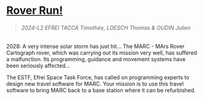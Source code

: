 # [Rover Run!](https://github.com/timotheetacca/tklet_projet_transverse)
> ###### 2024-L2 EFREI TACCA Timothée, LOESCH Thomas & OUDIN Julien

2028: A very intense solar storm has just hit... The MARC - MArs Rover Cartograph rover, which was carrying out its mission very well, has suffered a malfunction. Its programming, guidance and movement systems have been seriously affected...

The ESTF, Efrei Space Task Force, has called on programming experts to design new travel software for MARC. Your mission is to use this travel software to bring MARC back to a base station where it can be refurbished.
